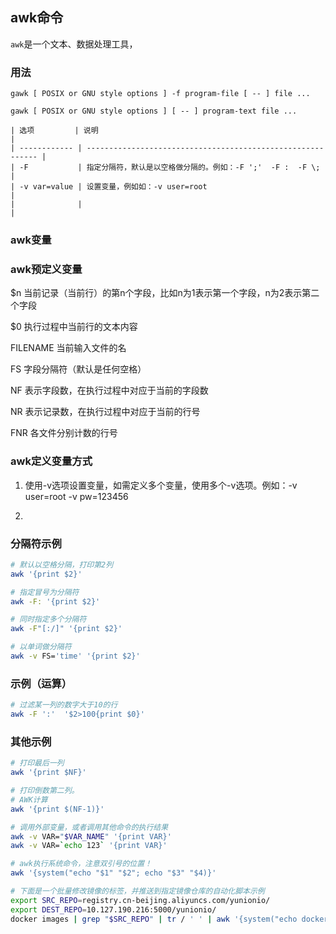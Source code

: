 ## awk命令

`awk`是一个文本、数据处理工具，

### 用法
```
gawk [ POSIX or GNU style options ] -f program-file [ -- ] file ...

gawk [ POSIX or GNU style options ] [ -- ] program-text file ...

| 选项         | 说明                                                        |
| ------------ | ----------------------------------------------------------- |
| -F           | 指定分隔符，默认是以空格做分隔的。例如：-F ';'  -F :  -F \; |
| -v var=value | 设置变量，例如如：-v user=root                              |
|              |                                                             |
```
### awk变量

### awk预定义变量

$n  当前记录（当前行）的第n个字段，比如n为1表示第一个字段，n为2表示第二个字段

$0  执行过程中当前行的文本内容

FILENAME  当前输入文件的名

FS  字段分隔符（默认是任何空格）

NF  表示字段数，在执行过程中对应于当前的字段数

NR  表示记录数，在执行过程中对应于当前的行号

FNR  各文件分别计数的行号

### awk定义变量方式

1) 使用-v选项设置变量，如需定义多个变量，使用多个-v选项。例如：-v user=root -v pw=123456

2)


###  分隔符示例
```sh
# 默认以空格分隔，打印第2列
awk '{print $2}'

# 指定冒号为分隔符
awk -F: '{print $2}'

# 同时指定多个分隔符
awk -F"[:/]" '{print $2}'

# 以单词做分隔符
awk -v FS='time' '{print $2}'
```


### 示例（运算）
```sh
# 过滤某一列的数字大于10的行
awk -F ':'  '$2>100{print $0}'
```


### 其他示例
```sh
# 打印最后一列
awk '{print $NF}'

# 打印倒数第二列。
# AWK计算
awk '{print $(NF-1)}'

# 调用外部变量，或者调用其他命令的执行结果
awk -v VAR="$VAR_NAME" '{print VAR}'
awk -v VAR=`echo 123` '{print VAR}'

# awk执行系统命令，注意双引号的位置！
awk '{system("echo "$1" "$2"; echo "$3" "$4)}'

# 下面是一个批量修改镜像的标签，并推送到指定镜像仓库的自动化脚本示例
export SRC_REPO=registry.cn-beijing.aliyuncs.com/yunionio/
export DEST_REPO=10.127.190.216:5000/yunionio/
docker images | grep "$SRC_REPO" | tr / ' ' | awk '{system("echo docker tag "$5" ${DEST_REPO}"$3":"$4" ;echo docker push ${DEST_REPO}"$3":"$4)}'
```
